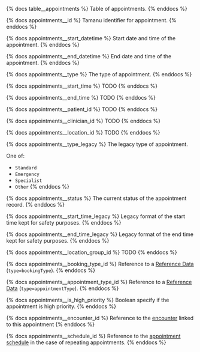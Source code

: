 {% docs table__appointments %}
Table of appointments.
{% enddocs %}

{% docs appointments__id %}
Tamanu identifier for appointment.
{% enddocs %}

{% docs appointments__start_datetime %}
Start date and time of the appointment.
{% enddocs %}

{% docs appointments__end_datetime %}
End date and time of the appointment.
{% enddocs %}

{% docs appointments__type %}
The type of appointment.
{% enddocs %}

{% docs appointments__start_time %}
TODO
{% enddocs %}

{% docs appointments__end_time %}
TODO
{% enddocs %}

{% docs appointments__patient_id %}
TODO
{% enddocs %}

{% docs appointments__clinician_id %}
TODO
{% enddocs %}

{% docs appointments__location_id %}
TODO
{% enddocs %}

{% docs appointments__type_legacy %}
The legacy type of appointment.

One of:
- `Standard`
- `Emergency`
- `Specialist`
- `Other`
{% enddocs %}

{% docs appointments__status %}
The current status of the appointment record.
{% enddocs %}

{% docs appointments__start_time_legacy %}
Legacy format of the start time kept for safety purposes.
{% enddocs %}

{% docs appointments__end_time_legacy %}
Legacy format of the end time kept for safety purposes.
{% enddocs %}

{% docs appointments__location_group_id %}
TODO
{% enddocs %}

{% docs appointments__booking_type_id %}
Reference to a [Reference Data](#!/source/source.tamanu.tamanu.reference_data)
(`type=bookingType`).
{% enddocs %}

{% docs appointments__appointment_type_id %}
Reference to a [Reference Data](#!/source/source.tamanu.tamanu.reference_data)
(`type=appointmentType`).
{% enddocs %}

{% docs appointments__is_high_priority %}
Boolean specify if the appointment is high priority.
{% enddocs %}

{% docs appointments__encounter_id %}
Reference to the [encounter](#!/source/source.tamanu.tamanu.encounters) linked to this appointment
{% enddocs %}

{% docs appointments__schedule_id %}
Reference to the [appointment schedule](#!/source/source.tamanu.tamanu.appointment_schedules) in the case of repeating appointments.
{% enddocs %}
